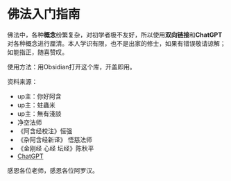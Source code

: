 # 佛法入门指南
佛法中，各种**概念**纷繁复杂，对初学者极不友好，所以使用**双向链接**和**ChatGPT**对各种概念进行厘清。本人学识有限，也不是出家的修士，如果有错误敬请谅解；如能指正，随喜赞叹。

使用方法：用Obsidian打开这个库，开盖即用。

资料来源：
- up主：你好阿含
- up主：蛀蟲米
- up主：無有淺談 
- 净空法师
- 《阿含经校注》恒强
- 《杂阿含经新译》 悟慈法师
- 《金刚经 心经 坛经》陈秋平
- [ChatGPT](https://chat.openai.com/)

感恩各位老师，感恩各位阿罗汉。

